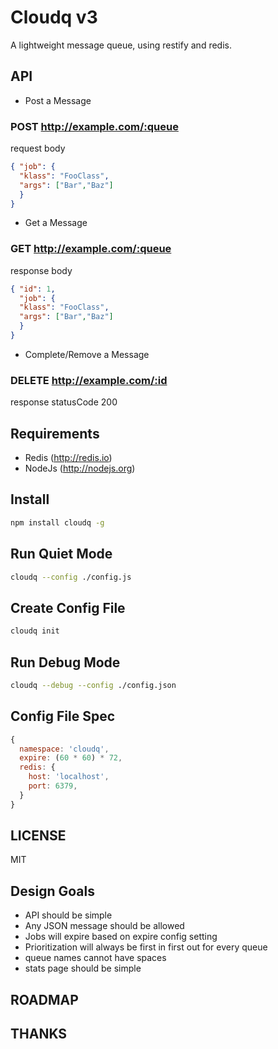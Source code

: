 # Cloudq v3

A lightweight message queue, using restify and redis.

## API

* Post a Message

### POST http://example.com/:queue

request body
``` json
{ "job": { 
  "klass": "FooClass", 
  "args": ["Bar","Baz"]
  }
}
```

* Get a Message

### GET http://example.com/:queue

response body
``` json
{ "id": 1,
  "job": { 
  "klass": "FooClass", 
  "args": ["Bar","Baz"]
  }
}
```

* Complete/Remove a Message

### DELETE http://example.com/:id

response statusCode 200

## Requirements

* Redis (http://redis.io)
* NodeJs (http://nodejs.org)

## Install

``` sh
npm install cloudq -g
```

## Run Quiet Mode

``` sh
cloudq --config ./config.js
```

## Create Config File

``` sh
cloudq init
```

## Run Debug Mode

``` sh
cloudq --debug --config ./config.json
```

## Config File Spec

``` js
{
  namespace: 'cloudq',
  expire: (60 * 60) * 72,
  redis: {
    host: 'localhost',
    port: 6379,
  }
}
```

## LICENSE

MIT

## Design Goals

* API should be simple
* Any JSON message should be allowed
* Jobs will expire based on expire config setting
* Prioritization will always be first in first out for every queue
* queue names cannot have spaces
* stats page should be simple

## ROADMAP

## THANKS

